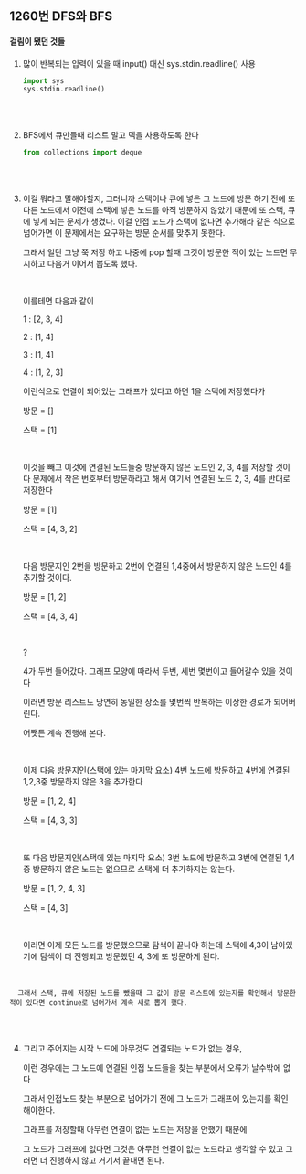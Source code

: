 ## 1260번 DFS와 BFS



#### 걸림이 됐던 것들

1. 많이 반복되는 입력이 있을 때 input() 대신  sys.stdin.readline() 사용

   ```python
   import sys
   sys.stdin.readline()
   ```

   </br>
   </br>

2. BFS에서 큐만들때 리스트 말고 덱을 사용하도록 한다

   ```python
   from collections import deque
   ```
   </br>
   </br>
  
3.  이걸 뭐라고 말해야할지, 그러니까 스택이나 큐에 넣은 그 노드에 방문 하기 전에 또 다른 노드에서 이전에 스택에 넣은 노드를 아직 방문하지 않았기 때문에 또 스택, 큐에 넣게 되는 문제가 생겼다.  이걸 인접 노드가 스택에 없다면 추가해라 같은 식으로 넘어가면 이 문제에서는 요구하는 방문 순서를 맞추지 못한다.
    
    그래서 일단 그냥 쭉 저장 하고 나중에 pop 할때 그것이 방문한 적이 있는 노드면 무시하고 다음거 이어서 뽑도록 했다.
    
    
    
    </br>
    

    이를테면 다음과 같이

      1 : [2, 3, 4]

      2 : [1, 4]

      3 : [1, 4]

      4 : [1, 2, 3]

      이런식으로 연결이 되어있는 그래프가 있다고 하면 1을 스택에 저장했다가

      방문 = []

      스택 = [1]

      </br>

      이것을 빼고 이것에 연결된 노드들중 방문하지 않은 노드인 2, 3, 4를 저장할 것이다 문제에서 작은 번호부터 방문하라고 해서 여기서 연결된 노드 2, 3, 4를 반대로 저장한다

      방문 = [1]

      스택 = [4, 3, 2]

      </br>

      다음 방문지인 2번을 방문하고 2번에 연결된 1,4중에서 방문하지 않은 노드인 4를 추가할 것이다.

      방문 = [1, 2]

      스택 = [4, 3, 4]

      </br>

      ?
    
      4가 두번 들어갔다. 그래프 모양에 따라서 두번, 세번 몇번이고 들어갈수 있을 것이다
    
      이러면 방문 리스트도 당연히 동일한 장소를 몇번씩 반복하는 이상한 경로가 되어버린다.
    
      어쨋든 계속 진행해 본다.
    
      </br>


      이제 다음 방문지인(스택에 있는 마지막 요소) 4번 노드에 방문하고 4번에 연결된 1,2,3중 방문하지 않은 3을 추가한다
    
      방문 = [1, 2, 4]
    
      스택 = [4, 3, 3]
    
      </br>
    
      또 다음 방문지인(스택에 있는 마지막 요소) 3번 노드에 방문하고 3번에 연결된 1,4중 방문하지 않은 노드는 없으므로 스택에 더 추가하지는 않는다.
    
      방문 = [1, 2, 4, 3]
    
      스택 = [4, 3]
    
      </br>
    
      이러면 이제 모든 노드를 방문했으므로 탐색이 끝나야 하는데 스택에 4,3이 남아있기에 탐색이 더 진행되고 방문했던 4, 3에 또 방문하게 된다.


​      

      그래서 스택, 큐에 저장된 노드를 뺐을때 그 값이 방문 리스트에 있는지를 확인해서 방문한적이 있다면 continue로 넘어가서 계속 새로 뽑게 했다.

   </br>
   </br>

 4.  그리고 주어지는 시작 노드에 아무것도 연결되는 노드가 없는 경우,

       이런 경우에는 그 노드에 연결된 인접 노드들을 찾는 부분에서 오류가 날수밖에 없다

       그래서 인접노드 찾는 부분으로 넘어가기 전에 그 노드가 그래프에 있는지를 확인 해야한다.

       그래프를 저장할때 아무런 연결이 없는 노드는 저장을 안했기 때문에

       그 노드가 그래프에 없다면 그것은 아무런 연결이 없는 노드라고 생각할 수 있고 그러면 더 진행하지 않고 거기서 끝내면 된다.

       

       
